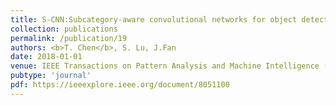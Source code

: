 ```yaml
---
title: S-CNN:Subcategory-aware convolutional networks for object detection
collection: publications
permalink: /publication/19
authors: <b>T. Chen</b>, S. Lu, J.Fan
date: 2018-01-01
venue: IEEE Transactions on Pattern Analysis and Machine Intelligence (T-PAMI)
pubtype: 'journal'
pdf: https://ieeexplore.ieee.org/document/8051100
---
```


<!-- paperurl: 'http://academicpages.github.io/files/paper1.pdf'
citation: 'Your Name, You. (2009). &quot;Paper Title Number 1.&quot; <i>Journal 1</i>. 1(1).' -->
<!-- [Download paper here](http://academicpages.github.io/files/paper1.pdf) -->
